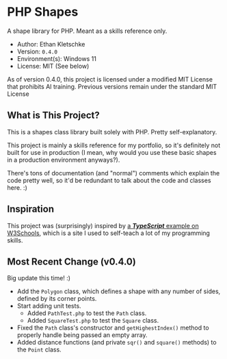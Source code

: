 # PHP Shapes

A shape library for PHP. Meant as a skills reference only.

- Author: Ethan Kletschke
- Version: `0.4.0`
- Environment(s): Windows 11
- License: MIT (See below)

As of version 0.4.0, this project is licensed under a modified MIT License that prohibits AI training.
Previous versions remain under the standard MIT License

## What is This Project?

This is a shapes class library built solely with PHP. Pretty self-explanatory.

This project is mainly a skills reference for my portfolio, so it's definitely not built
for use in production (I mean, why would you use these basic shapes in a production
environment anyways?). 

There's tons of documentation (and "normal") comments which explain the code pretty well, 
so it'd be redundant to talk about the code and classes here. :)

## Inspiration

This project was (surprisingly) inspired by 
[a _**TypeScript**_ example on W3Schools](https://www.w3schools.com/typescript/typescript_classes.php#:~:text=the%20implements%20keyword.-,Example,-interface%20Shape%20%7B),
which is a site I used to self-teach a lot of my
programming skills.

## Most Recent Change (v0.4.0)

Big update this time! :) 

- Add the `Polygon` class, which defines a shape with any number of sides, 
  defined by its corner points.
- Start adding unit tests.
  - Added `PathTest.php` to test the `Path` class.
  - Added `SquareTest.php` to test the `Square` class.
- Fixed the `Path` class's constructor and `getHighestIndex()` method
  to properly handle being passed an empty array.
- Added distance functions (and private `sqr()` and `square()` methods) to the `Point` class.
